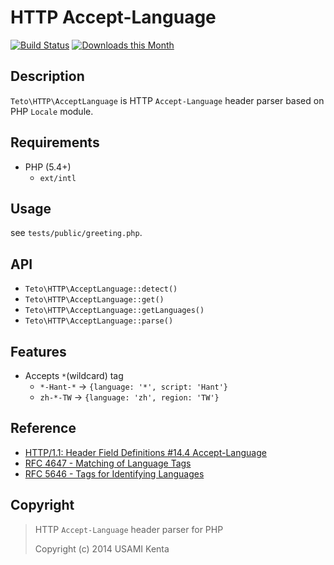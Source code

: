 HTTP Accept-Language
====================

[![Build Status](https://travis-ci.org/zonuexe/php-http-accept-language.svg?branch=v0.2.0)](https://travis-ci.org/zonuexe/php-http-accept-language)
[![Downloads this Month](https://img.shields.io/packagist/dm/zonuexe/http-accept-language.svg)](https://packagist.org/packages/zonuexe/http-accept-language)

Description
-----------

`Teto\HTTP\AcceptLanguage` is HTTP `Accept-Language` header parser based on PHP `Locale` module.

Requirements
------------

 * PHP (5.4+)
   * `ext/intl`

Usage
-----

see `tests/public/greeting.php`.

API
---

 * `Teto\HTTP\AcceptLanguage::detect()`
 * `Teto\HTTP\AcceptLanguage::get()`
 * `Teto\HTTP\AcceptLanguage::getLanguages()`
 * `Teto\HTTP\AcceptLanguage::parse()`

Features
--------

 * Accepts `*`(wildcard) tag
   * `*-Hant-*` → `{language: '*', script: 'Hant'}`
   * `zh-*-TW` → `{language: 'zh', region: 'TW'}`

Reference
---------

 * [HTTP/1.1: Header Field Definitions #14.4 Accept-Language](http://www.w3.org/Protocols/rfc2616/rfc2616-sec14.html#sec14.4)
 * [RFC 4647 - Matching of Language Tags](http://tools.ietf.org/html/rfc4647)
 * [RFC 5646 - Tags for Identifying Languages](http://tools.ietf.org/html/rfc5646)

Copyright
---------

> HTTP `Accept-Language` header parser for PHP
>
> Copyright (c) 2014 USAMI Kenta
